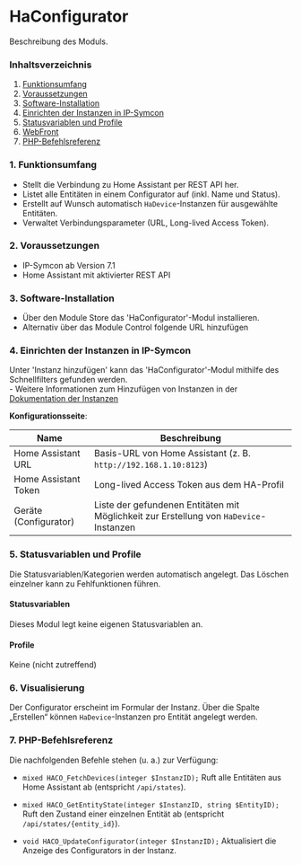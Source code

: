 # HaConfigurator
Beschreibung des Moduls.

### Inhaltsverzeichnis

1. [Funktionsumfang](#1-funktionsumfang)
2. [Voraussetzungen](#2-voraussetzungen)
3. [Software-Installation](#3-software-installation)
4. [Einrichten der Instanzen in IP-Symcon](#4-einrichten-der-instanzen-in-ip-symcon)
5. [Statusvariablen und Profile](#5-statusvariablen-und-profile)
6. [WebFront](#6-webfront)
7. [PHP-Befehlsreferenz](#7-php-befehlsreferenz)

### 1. Funktionsumfang

* Stellt die Verbindung zu Home Assistant per REST API her.
* Listet alle Entitäten in einem Configurator auf (inkl. Name und Status).
* Erstellt auf Wunsch automatisch `HaDevice`-Instanzen für ausgewählte Entitäten.
* Verwaltet Verbindungsparameter (URL, Long-lived Access Token).

### 2. Voraussetzungen

- IP-Symcon ab Version 7.1
- Home Assistant mit aktivierter REST API

### 3. Software-Installation

* Über den Module Store das 'HaConfigurator'-Modul installieren.
* Alternativ über das Module Control folgende URL hinzufügen

### 4. Einrichten der Instanzen in IP-Symcon

 Unter 'Instanz hinzufügen' kann das 'HaConfigurator'-Modul mithilfe des Schnellfilters gefunden werden.  
	- Weitere Informationen zum Hinzufügen von Instanzen in der [Dokumentation der Instanzen](https://www.symcon.de/service/dokumentation/konzepte/instanzen/#Instanz_hinzufügen)

__Konfigurationsseite__:

Name     | Beschreibung
-------- | ------------------
Home Assistant URL | Basis-URL von Home Assistant (z. B. `http://192.168.1.10:8123`)
Home Assistant Token | Long-lived Access Token aus dem HA-Profil
Geräte (Configurator) | Liste der gefundenen Entitäten mit Möglichkeit zur Erstellung von `HaDevice`-Instanzen

### 5. Statusvariablen und Profile

Die Statusvariablen/Kategorien werden automatisch angelegt. Das Löschen einzelner kann zu Fehlfunktionen führen.

#### Statusvariablen

Dieses Modul legt keine eigenen Statusvariablen an.

#### Profile

Keine (nicht zutreffend)

### 6. Visualisierung

Der Configurator erscheint im Formular der Instanz. Über die Spalte „Erstellen“ können `HaDevice`-Instanzen pro Entität angelegt werden.

### 7. PHP-Befehlsreferenz

Die nachfolgenden Befehle stehen (u. a.) zur Verfügung:

- `mixed HACO_FetchDevices(integer $InstanzID);`
  Ruft alle Entitäten aus Home Assistant ab (entspricht `/api/states`).

- `mixed HACO_GetEntityState(integer $InstanzID, string $EntityID);`
  Ruft den Zustand einer einzelnen Entität ab (entspricht `/api/states/{entity_id}`).

- `void HACO_UpdateConfigurator(integer $InstanzID);`
  Aktualisiert die Anzeige des Configurators in der Instanz.